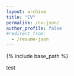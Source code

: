 ```yaml
---
layout: archive
title: "CV"
permalink: /cv-json/
author_profile: false
#redirect_from:
  - /resume-json
---
```


{% include base_path %}

test
